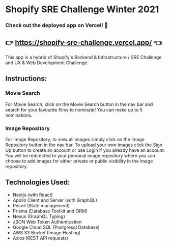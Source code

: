 # Shopify SRE Challenge Winter 2021
### Check out the deployed app on Vercel! 🎉
## 👉 https://shopify-sre-challenge.vercel.app/ 👈

This app is a hybrid of Shopify's Backend & Infrastructure / SRE Challenge and UX & Web Development Challenge.

## Instructions:
### Movie Search

For Movie Search, click on the Movie Search button in the nav bar and search for your favourite films to nominate! You can make up to 5 nominations.

### Image Repository

For Image Repository, to view all images simply click on the Image Repository button in the nav bar. To upload your own images click the Sign Up button to create an account or use Login if you already have an account. You will be redirected to your personal image repository where you can choose to add images for either private or public visibility in the image repository.

## Technologies Used:

- Nextjs (with React)
- Apollo Client and Server (with GraphQL)
- Recoil (State management)
- Prisma (Database Toolkit and ORM)
- Nexus (GraphQL Typing)
- JSON Web Token Authentication
- Google Cloud SQL (Postgresql Database)
- AWS S3 Bucket (Image Hosting)
- Axios (REST API requests)